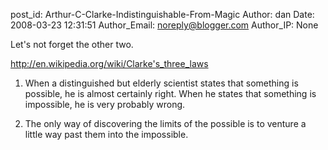 post_id: Arthur-C-Clarke-Indistinguishable-From-Magic
Author: dan
Date: 2008-03-23 12:31:51
Author_Email: noreply@blogger.com
Author_IP: None

Let's not forget the other two.

http://en.wikipedia.org/wiki/Clarke's_three_laws

1. When a distinguished but elderly scientist states that something is
possible, he is almost certainly right. When he states that something is
impossible, he is very probably wrong.

2. The only way of discovering the limits of the possible is to venture a
little way past them into the impossible.
